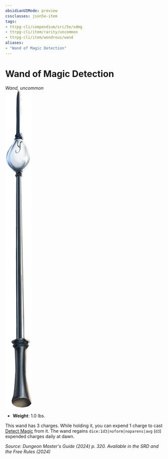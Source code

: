 ```yaml
---
obsidianUIMode: preview
cssclasses: json5e-item
tags:
- ttrpg-cli/compendium/src/5e/xdmg
- ttrpg-cli/item/rarity/uncommon
- ttrpg-cli/item/wondrous/wand
aliases: 
- "Wand of Magic Detection"
---
```

# Wand of Magic Detection
*Wand, uncommon*  
![](Інструменти%20ДМ/CLI/items/img/wand-of-magic-detection.webp#right)

- **Weight**: 1.0 lbs.

This wand has 3 charges. While holding it, you can expend 1 charge to cast [Detect Magic](Інструменти%20ДМ/CLI/spells/detect-magic-xphb.md) from it. The wand regains `dice:1d3|noform|noparens|avg` (`d3`) expended charges daily at dawn.

*Source: Dungeon Master's Guide (2024) p. 320. Available in the <span title='Systems Reference Document (5.2)'>SRD</span> and the Free Rules (2024)*
